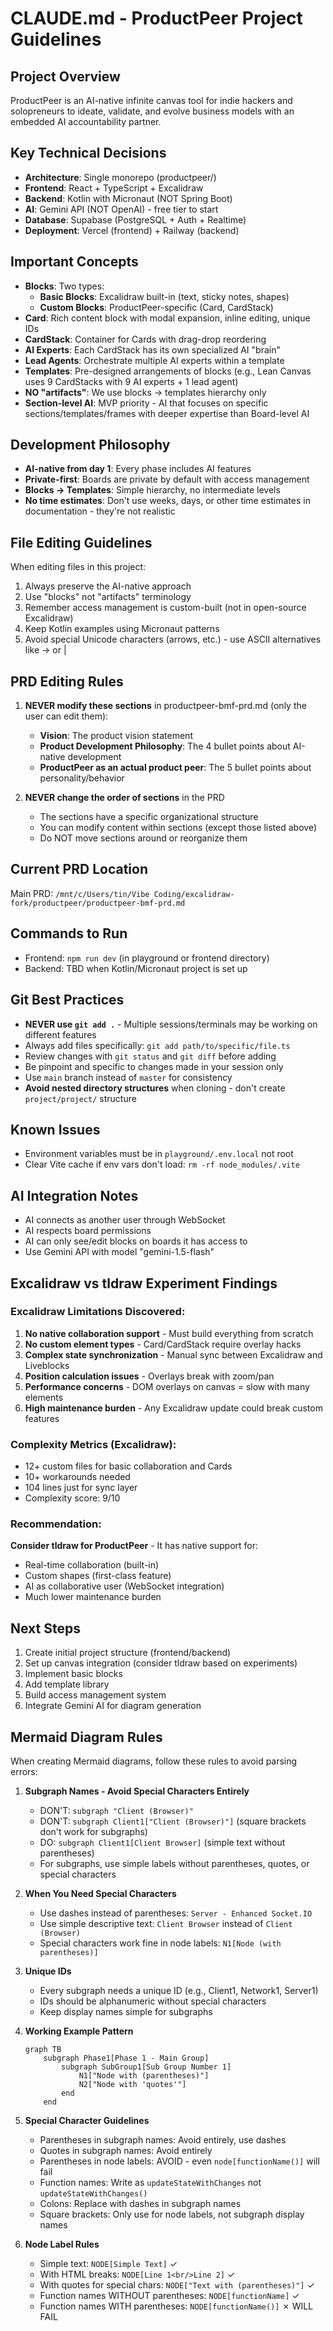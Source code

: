 # CLAUDE.md - ProductPeer Project Guidelines

## Project Overview
ProductPeer is an AI-native infinite canvas tool for indie hackers and solopreneurs to ideate, validate, and evolve business models with an embedded AI accountability partner.

## Key Technical Decisions
- **Architecture**: Single monorepo (productpeer/)
- **Frontend**: React + TypeScript + Excalidraw
- **Backend**: Kotlin with Micronaut (NOT Spring Boot)
- **AI**: Gemini API (NOT OpenAI) - free tier to start
- **Database**: Supabase (PostgreSQL + Auth + Realtime)
- **Deployment**: Vercel (frontend) + Railway (backend)

## Important Concepts
- **Blocks**: Two types:
  - **Basic Blocks**: Excalidraw built-in (text, sticky notes, shapes)
  - **Custom Blocks**: ProductPeer-specific (Card, CardStack)
- **Card**: Rich content block with modal expansion, inline editing, unique IDs
- **CardStack**: Container for Cards with drag-drop reordering
- **AI Experts**: Each CardStack has its own specialized AI "brain"
- **Lead Agents**: Orchestrate multiple AI experts within a template
- **Templates**: Pre-designed arrangements of blocks (e.g., Lean Canvas uses 9 CardStacks with 9 AI experts + 1 lead agent)
- **NO "artifacts"**: We use blocks → templates hierarchy only
- **Section-level AI**: MVP priority - AI that focuses on specific sections/templates/frames with deeper expertise than Board-level AI

## Development Philosophy
- **AI-native from day 1**: Every phase includes AI features
- **Private-first**: Boards are private by default with access management
- **Blocks → Templates**: Simple hierarchy, no intermediate levels
- **No time estimates**: Don't use weeks, days, or other time estimates in documentation - they're not realistic

## File Editing Guidelines
When editing files in this project:
1. Always preserve the AI-native approach
2. Use "blocks" not "artifacts" terminology
3. Remember access management is custom-built (not in open-source Excalidraw)
4. Keep Kotlin examples using Micronaut patterns
5. Avoid special Unicode characters (arrows, etc.) - use ASCII alternatives like -> or |

## PRD Editing Rules
1. **NEVER modify these sections** in productpeer-bmf-prd.md (only the user can edit them):
   - **Vision**: The product vision statement
   - **Product Development Philosophy**: The 4 bullet points about AI-native development
   - **ProductPeer as an actual product peer**: The 5 bullet points about personality/behavior

2. **NEVER change the order of sections** in the PRD
   - The sections have a specific organizational structure
   - You can modify content within sections (except those listed above)
   - Do NOT move sections around or reorganize them

## Current PRD Location
Main PRD: `/mnt/c/Users/tin/Vibe Coding/excalidraw-fork/productpeer/productpeer-bmf-prd.md`

## Commands to Run
- Frontend: `npm run dev` (in playground or frontend directory)
- Backend: TBD when Kotlin/Micronaut project is set up

## Git Best Practices
- **NEVER use `git add .`** - Multiple sessions/terminals may be working on different features
- Always add files specifically: `git add path/to/specific/file.ts`
- Review changes with `git status` and `git diff` before adding
- Be pinpoint and specific to changes made in your session only
- Use `main` branch instead of `master` for consistency
- **Avoid nested directory structures** when cloning - don't create `project/project/` structure

## Known Issues
- Environment variables must be in `playground/.env.local` not root
- Clear Vite cache if env vars don't load: `rm -rf node_modules/.vite`

## AI Integration Notes
- AI connects as another user through WebSocket
- AI respects board permissions
- AI can only see/edit blocks on boards it has access to
- Use Gemini API with model "gemini-1.5-flash"

## Excalidraw vs tldraw Experiment Findings

### Excalidraw Limitations Discovered:
1. **No native collaboration support** - Must build everything from scratch
2. **No custom element types** - Card/CardStack require overlay hacks
3. **Complex state synchronization** - Manual sync between Excalidraw and Liveblocks
4. **Position calculation issues** - Overlays break with zoom/pan
5. **Performance concerns** - DOM overlays on canvas = slow with many elements
6. **High maintenance burden** - Any Excalidraw update could break custom features

### Complexity Metrics (Excalidraw):
- 12+ custom files for basic collaboration and Cards
- 10+ workarounds needed
- 104 lines just for sync layer
- Complexity score: 9/10

### Recommendation:
**Consider tldraw for ProductPeer** - It has native support for:
- Real-time collaboration (built-in)
- Custom shapes (first-class feature)
- AI as collaborative user (WebSocket integration)
- Much lower maintenance burden

## Next Steps
1. Create initial project structure (frontend/backend)
2. Set up canvas integration (consider tldraw based on experiments)
3. Implement basic blocks
4. Add template library
5. Build access management system
6. Integrate Gemini AI for diagram generation

## Mermaid Diagram Rules
When creating Mermaid diagrams, follow these rules to avoid parsing errors:

1. **Subgraph Names - Avoid Special Characters Entirely**
   - DON'T: `subgraph "Client (Browser)"` 
   - DON'T: `subgraph Client1["Client (Browser)"]` (square brackets don't work for subgraphs)
   - DO: `subgraph Client1[Client Browser]` (simple text without parentheses)
   - For subgraphs, use simple labels without parentheses, quotes, or special characters

2. **When You Need Special Characters**
   - Use dashes instead of parentheses: `Server - Enhanced Socket.IO`
   - Use simple descriptive text: `Client Browser` instead of `Client (Browser)`
   - Special characters work fine in node labels: `N1[Node (with parentheses)]`

3. **Unique IDs**
   - Every subgraph needs a unique ID (e.g., Client1, Network1, Server1)
   - IDs should be alphanumeric without special characters
   - Keep display names simple for subgraphs

4. **Working Example Pattern**
   ```mermaid
   graph TB
       subgraph Phase1[Phase 1 - Main Group]
           subgraph SubGroup1[Sub Group Number 1]
               N1["Node with (parentheses)"]
               N2["Node with 'quotes'"]
           end
       end
   ```

5. **Special Character Guidelines**
   - Parentheses in subgraph names: Avoid entirely, use dashes
   - Quotes in subgraph names: Avoid entirely
   - Parentheses in node labels: AVOID - even `node[functionName()]` will fail
   - Function names: Write as `updateStateWithChanges` not `updateStateWithChanges()`
   - Colons: Replace with dashes in subgraph names
   - Square brackets: Only use for node labels, not subgraph display names
   
6. **Node Label Rules**
   - Simple text: `NODE[Simple Text]` ✓
   - With HTML breaks: `NODE[Line 1<br/>Line 2]` ✓
   - With quotes for special chars: `NODE["Text with (parentheses)"]` ✓
   - Function names WITHOUT parentheses: `NODE[functionName]` ✓
   - Function names WITH parentheses: `NODE[functionName()]` ✗ WILL FAIL